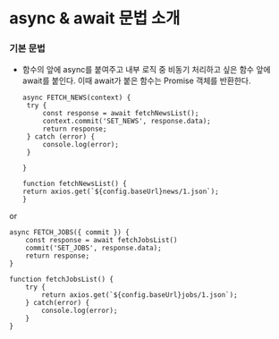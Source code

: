 # async & await 문법 소개

### 기본 문법
 - 함수의 앞에 async를 붙여주고 내부 로직 중 비동기 처리하고 싶은 함수 앞에 await를 붙인다. 이때 await가 붙은 함수는 Promise 객체를 반환한다.
 
       async FETCH_NEWS(context) {
        try {
            const response = await fetchNewsList();
            context.commit('SET_NEWS', response.data);
            return response;
        } catch (error) {
            console.log(error);
        }
        
       }
       
       function fetchNewsList() {
       return axios.get(`${config.baseUrl}news/1.json`);
       }

or

    async FETCH_JOBS({ commit }) {
        const response = await fetchJobsList()
        commit('SET_JOBS', response.data);
        return response;
    }

    function fetchJobsList() {
        try {
            return axios.get(`${config.baseUrl}jobs/1.json`);
        } catch(error) {
            console.log(error);
        }
    }
